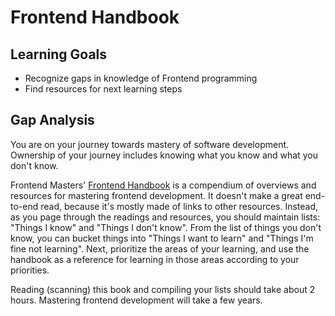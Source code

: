 # Frontend Handbook

## Learning Goals

- Recognize gaps in knowledge of Frontend programming
- Find resources for next learning steps

## Gap Analysis

You are on your journey towards mastery of software development. Ownership of your journey includes knowing what you know and what you don't know.

Frontend Masters' [Frontend Handbook](https://frontendmasters.com/books/front-end-handbook/2018/) is a compendium of overviews and resources for mastering frontend development. It doesn't make a great end-to-end read, because it's mostly made of links to other resources. Instead, as you page through the readings and resources, you should maintain lists: "Things I know" and "Things I don't know". From the list of things you don't know, you can bucket things into "Things I want to learn" and "Things I'm fine not learning". Next, prioritize the areas of your learning, and use the handbook as a reference for learning in those areas according to your priorities.

Reading (scanning) this book and compiling your lists should take about 2 hours. Mastering frontend development will take a few years.
